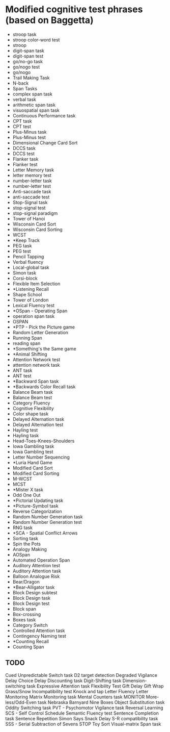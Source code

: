 # Modified cognitive test phrases (based on Baggetta)


- stroop task
- stroop color-word test
- stroop
- digit-span task
- digit-span test
- go/no-go task
- go/nogo test
- go/nogo
- Trail Making Task
- N-back
- Span Tasks
- complex span task
- verbal task
- arithmetic span task
- visuospatial span task
- Continuous Performance task
- CPT task
- CPT test
- Plus-Minus task
- Plus-Minus test
- Dimensional Change Card Sort
- DCCS task
- DCCS test
- Flanker task
- Flanker test
- Letter Memory task
- letter memory test
- number-letter task
- number-letter test
- Anti-saccade task
- anti-saccade test
- Stop-Signal task
- stop-signal test
- stop-signal paradigm
- Tower of Hanoi
- Wisconsin Card Sort
- Wisconsin Card Sorting
- WCST
- *Keep Track
- PEG task
- PEG test
- Pencil Tapping
- Verbal fluency
- Local-global task
- Simon task
- Corsi-block
- Flexible Item Selection
- *Listening Recall
- Shape School
- Tower of London
- Lexical Fluency test
- *OSpan - Operating Span
- operation span task
- OSPAN
- *PTP - Pick the Picture game
- Random Letter Generation
- Running Span
- reading span
- *Something's the Same game
- *Animal Shifting
- Attention Network test
- attention network task
- ANT task
- ANT test
- *Backward Span task
- *Backwards Color Recall task
- Balance Beam task
- Balance Beam test
- Category Fluency
- Cognitive Flexibility
- Color shape task
- Delayed Alternation task
- Delayed Alternation test
- Hayling test
- Hayling task
- Head-Toes-Knees-Shoulders
- Iowa Gambling task
- Iowa Gambling test
- Letter Number Sequencing
- *Luria Hand Game
- Modified Card Sort
- Modified Card Sorting
- M-WCST
- MCST
- *Mister X task
- Odd One Out
- *Pictorial Updating task
- *Picture-Symbol task
- Reverse Categorization
- Random Number Generation task
- Random Number Generation test
- RNG task
- *SCA - Spatial Conflict Arrows
- Sorting task
- Spin the Pots
- Analogy Making
- AOSpan
- Automated Operation Span
- Auditory Attention test
- Auditory Attention task
- Balloon Analogue Risk
- Bear/Dragon
- *Bear-Alligator task
- Block Design subtest
- Block Design task
- Block Design test
- Block span
- Box-crossing
- Boxes task
- Category Switch
- Controlled Attention task
- Contingency Naming test
- *Counting Recall
- Counting Span


## TODO

Cued Unpredictable Switch task
D2 target detection
Degraded Vigilance
Delay Choice
Delay Discounting task
Digit-Shifting task
Dimension-switching task
Expressive Attention task
Flexibility Test
Gift Delay
Gift Wrap
Grass/Snow
Incompatibility test
Knock and tap
Letter Fluency
Letter Monitoring
Matrix Monitoring task
Mental Counters task
MONITOR
More-less/Odd-Even task
Nebraska Barnyard
Nine Boxes
Object Substitution task
Oddity Switching task
PVT - Psychomotor Vigilance task
Reversal Learning
SCS - Self Control Schedule
Semantic Fluency test
Sentence Completion task
Sentence Repetition
Simon Says
Snack Delay
S-R compatibility task
SSS - Serial Subtraction of Sevens
STOP
Toy Sort
Visual-matrix Span task
